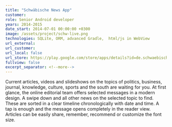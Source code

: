 ```yaml
---
title: "Schwäbische News App"
customer:
role: Senior Android developer
years: 2014-2015
date_start: 2014-07-01 00:00:00 +0300
image: /assets/project/schw-live.png
technologies: SQLite, ORM, advanced Gradle,  html/js in WebView
url_external: 
url_customer:
url_local: false
url_store: https://play.google.com/store/apps/details?id=de.schwaebische.live
fullview: false
excerpt_separator: <!--more-->
---
```

Current articles, videos and slideshows on the topics of politics, business, journal, knowledge, culture, sports and the south are waiting for you. At first glance, the online editorial team offers selected messages in a modern design. A swipe down and all other news on the selected topic to find. These are sorted in a clear timeline chronologically with date and time. A tap is enough and the message opens completely in the reader view. Articles can be easily share, remember, recommend or customize the font size.